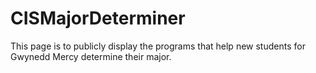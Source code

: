 # CISMajorDeterminer
This page is to publicly display the programs that help new students for Gwynedd Mercy determine their major.

